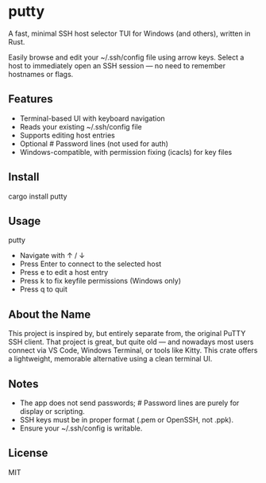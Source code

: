 # putty

A fast, minimal SSH host selector TUI for Windows (and others), written in Rust.

Easily browse and edit your ~/.ssh/config file using arrow keys. Select a host to immediately open an SSH session — no need to remember hostnames or flags.

## Features

- Terminal-based UI with keyboard navigation
- Reads your existing ~/.ssh/config file
- Supports editing host entries
- Optional # Password lines (not used for auth)
- Windows-compatible, with permission fixing (icacls) for key files

## Install

cargo install putty

## Usage

putty

- Navigate with ↑ / ↓
- Press Enter to connect to the selected host
- Press e to edit a host entry
- Press k to fix keyfile permissions (Windows only)
- Press q to quit

## About the Name

This project is inspired by, but entirely separate from, the original PuTTY SSH client. That project is great, but quite old — and nowadays most users connect via VS Code, Windows Terminal, or tools like Kitty. This crate offers a lightweight, memorable alternative using a clean terminal UI.

## Notes

- The app does not send passwords; # Password lines are purely for display or scripting.
- SSH keys must be in proper format (.pem or OpenSSH, not .ppk).
- Ensure your ~/.ssh/config is writable.

## License

MIT
